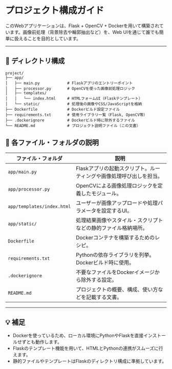 # プロジェクト構成ガイド

このWebアプリケーションは、Flask + OpenCV + Dockerを用いて構築されています。画像前処理（背景除去や輪郭抽出など）を、Web UIを通じて誰でも簡単に扱えることを目的としています。

---

## 📁 ディレクトリ構成
```
project/
├── app/
│   ├── main.py            # Flaskアプリのエントリーポイント
│   ├── processor.py       # OpenCVを使った画像前処理ロジック
│   ├── templates/
│   │   └── index.html     # HTMLフォームUI（Flaskテンプレート）
│   └── static/            # 処理後の画像やCSS/JavaScriptを格納
├── Dockerfile             # Dockerビルド設定ファイル
├── requirements.txt       # 使用ライブラリ一覧（Flask, OpenCV等）
├── .dockerignore          # Dockerビルド時に除外するファイル
└── README.md              # プロジェクト説明ファイル（この文書）
```

## 🔧 各ファイル・フォルダの説明

| ファイル・フォルダ         | 説明                                                                 |
|----------------------------|----------------------------------------------------------------------|
| `app/main.py`              | Flaskアプリの起動スクリプト。ルーティングや画像処理呼び出しを担当。 |
| `app/processor.py`         | OpenCVによる画像処理ロジックを定義したモジュール。                 |
| `app/templates/index.html` | ユーザーが画像アップロードや処理パラメータを設定するUI。           |
| `app/static/`              | 処理結果画像やスタイル・スクリプトなどの静的ファイル格納場所。      |
| `Dockerfile`               | Dockerコンテナを構築するためのレシピ。                             |
| `requirements.txt`         | Pythonの依存ライブラリを列挙。Dockerビルド時に使用。                |
| `.dockerignore`            | 不要なファイルをDockerイメージから除外する設定。                   |
| `README.md`                | プロジェクトの概要、構成、使い方などを記載する文書。                 |

---

## 💡 補足

- Dockerを使っているため、ローカル環境にPythonやFlaskを直接インストールせずとも動作します。
- Flaskのテンプレート機能を用いて、HTMLとPythonの連携がスムーズに行えます。
- 静的ファイルやテンプレートはFlaskのディレクトリ構成に準拠しています。
